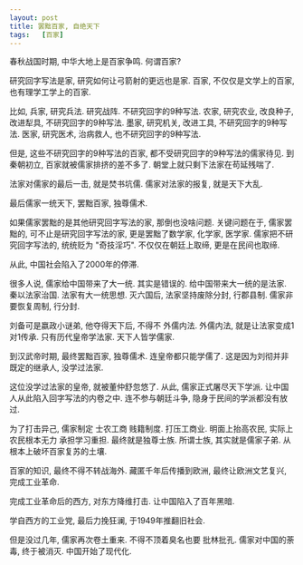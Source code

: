```yaml
---
layout: post
title: 罢黜百家, 自绝天下
tags:   [百家]
---
```


春秋战国时期, 中华大地上是百家争鸣.
何谓百家?

研究回字写法是家, 研究如何让弓箭射的更远也是家.
百家, 不仅仅是文学上的百家, 也有理学工学上的百家.

比如, 兵家, 研究兵法. 研究战阵. 不研究回字的9种写法.
农家, 研究农业, 改良种子, 改进犁具, 不研究回字的9种写法.
墨家, 研究机关, 改进工具, 不研究回字的9种写法.
医家, 研究医术, 治病救人, 也不研究回字的9种写法.

但是, 这些不研究回字的9种写法的百家, 都不受研究回字的9种写法的儒家待见.
到秦朝初立, 百家就被儒家排挤的差不多了. 朝堂上就只剩下法家在苟延残喘了.

法家对儒家的最后一击, 就是焚书坑儒.
儒家对法家的报复, 就是天下大乱.

最后儒家一统天下, 罢黜百家, 独尊儒术.

如果儒家罢黜的是其他研究回字写法的家, 那倒也没啥问题.
关键问题在于, 儒家罢黜的, 可不止是研究回字写法的家, 更是罢黜了数学家, 化学家, 医学家.
儒家把不研究回字写法的, 统统贬为 "奇技淫巧".
不仅仅在朝廷上取缔, 更是在民间也取缔.

从此, 中国社会陷入了2000年的停滞.

很多人说, 儒家给中国带来了大一统. 其实是错误的. 给中国带来大一统的是法家. 秦以法家治国.
法家有大一统思想. 灭六国后, 法家坚持废除分封, 行郡县制. 儒家非要恢复周制, 行分封.

刘备可是嬴政小谜弟, 他夺得天下后, 不得不 外儒内法.
外儒内法, 就是让法家变成1对1传承. 只有历代皇帝学法家. 天下人皆学儒家.

到汉武帝时期, 最终罢黜百家, 独尊儒术. 连皇帝都只能学儒了.
这是因为刘彻并非既定的继承人, 没学过法家.

这位没学过法家的皇帝, 就被董仲舒忽悠了.
从此, 儒家正式屠尽天下学派. 让中国人从此陷入回字写法的内卷之中.
连不参与朝廷斗争, 隐身于民间的学派都没有放过.

为了打击异己, 儒家制定 士农工商 贱籍制度. 打压工商业. 明面上抬高农民, 实际上农民根本无力
承担学习重担. 最终就是独尊士族. 所谓士族, 其实就是儒家子弟. 从根本上破坏百家复苏的土壤.

百家的知识, 最终不得不转战海外. 藏匿千年后传播到欧洲, 最终让欧洲文艺复兴, 完成工业革命.

完成工业革命后的西方, 对东方降维打击. 让中国陷入了百年黑暗.

学自西方的工业党, 最后力挽狂澜, 于1949年推翻旧社会.

但是没过几年, 儒家再次卷土重来. 不得不顶着臭名也要 批林批孔.
儒家对中国的荼毒, 终于被消灭. 中国开始了现代化.

